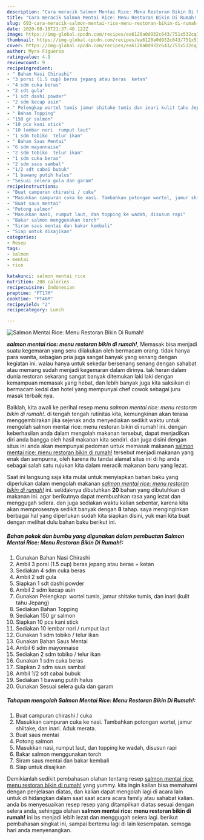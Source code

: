 ```yaml
---
description: "Cara meracik Salmon Mentai Rice: Menu Restoran Bikin Di Rumah! yang Menggugah Selera"
title: "Cara meracik Salmon Mentai Rice: Menu Restoran Bikin Di Rumah! yang Menggugah Selera"
slug: 693-cara-meracik-salmon-mentai-rice-menu-restoran-bikin-di-rumah-yang-menggugah-selera
date: 2020-08-18T21:37:48.122Z
image: https://img-global.cpcdn.com/recipes/ea6120a0d932c643/751x532cq70/salmon-mentai-rice-menu-restoran-bikin-di-rumah-foto-resep-utama.jpg
thumbnail: https://img-global.cpcdn.com/recipes/ea6120a0d932c643/751x532cq70/salmon-mentai-rice-menu-restoran-bikin-di-rumah-foto-resep-utama.jpg
cover: https://img-global.cpcdn.com/recipes/ea6120a0d932c643/751x532cq70/salmon-mentai-rice-menu-restoran-bikin-di-rumah-foto-resep-utama.jpg
author: Myra Figueroa
ratingvalue: 4.9
reviewcount: 9
recipeingredient:
- " Bahan Nasi Chirashi"
- "3 porsi (1.5 cup) beras jepang atau beras  ketan"
- "4 sdm cuka beras"
- "2 sdt gula"
- "1 sdt dashi powder"
- "2 sdm kecap asin"
- " Pelengkap wortel tumis jamur shitake tumis dan inari kulit tahu Jepang"
- " Bahan Topping"
- "150 gr salmon"
- "10 pcs kani stick"
- "10 lembar nori  rumput laut"
- "1 sdm tobiko  telur ikan"
- " Bahan Saus Mentai"
- "6 sdm mayonnaise"
- "2 sdm tobiko  telur ikan"
- "1 sdm cuka beras"
- "2 sdm saus sambal"
- "1/2 sdt cabai bubuk"
- "1 bawang putih halus"
- "Sesuai selera gula dan garam"
recipeinstructions:
- "Buat campuran chirashi / cuka"
- "Masukkan campuran cuka ke nasi. Tambahkan potongan wortel, jamur shiitake, dan inari. Aduk merata."
- "Buat saus mentai"
- "Potong salmon"
- "Masukkan nasi, rumput laut, dan topping ke wadah, disusun rapi"
- "Bakar salmon menggunakan torch"
- "Siram saus mentai dan bakar kembali"
- "Siap untuk disajikan"
categories:
- Resep
tags:
- salmon
- mentai
- rice

katakunci: salmon mentai rice 
nutrition: 208 calories
recipecuisine: Indonesian
preptime: "PT17M"
cooktime: "PT46M"
recipeyield: "2"
recipecategory: Lunch

---
```



![Salmon Mentai Rice: Menu Restoran Bikin Di Rumah!](https://img-global.cpcdn.com/recipes/ea6120a0d932c643/751x532cq70/salmon-mentai-rice-menu-restoran-bikin-di-rumah-foto-resep-utama.jpg)

<b><i>salmon mentai rice: menu restoran bikin di rumah!</i></b>, Memasak bisa menjadi suatu kegemaran yang seru dilakukan oleh bermacam orang. tidak hanya para wanita, sebagian pria juga sangat banyak yang senang dengan kegiatan ini. walau hanya untuk sekedar bersenang senang dengan sahabat atau memang sudah menjadi kegemaran dalam dirinya. tak heran dalam dunia restoran sekarang sangat banyak ditemukan laki laki dengan kemampuan memasak yang hebat, dan lebih banyak juga kita saksikan di bermacam kedai dan hotel yang mempunyai chef cowok sebagai juru masak terbaik nya.

Baiklah, kita awali ke perihal resep menu <i>salmon mentai rice: menu restoran bikin di rumah!</i>. di tengah tengah rutinitas kita, kemungkinan akan terasa menggembirakan jika sejenak anda menyediakan sedikit waktu untuk mengolah salmon mentai rice: menu restoran bikin di rumah! ini. dengan keberhasilan anda dalam mengolah makanan tersebut, dapat menjadikan diri anda bangga oleh hasil makanan kita sendiri. dan juga disini dengan situs ini anda akan mempunyai pedoman untuk memasak makanan <u>salmon mentai rice: menu restoran bikin di rumah!</u> tersebut menjadi makanan yang enak dan sempurna, oleh karena itu tandai alamat situs ini di hp anda sebagai salah satu rujukan kita dalam meracik makanan baru yang lezat.




Saat ini langsung saja kita mulai untuk menyiapkan bahan baku yang diperlukan dalam mengolah makanan <u><i>salmon mentai rice: menu restoran bikin di rumah!</i></u> ini. setidaknya dibutuhkan <b>20</b> bahan yang dibutuhkan di makanan ini. agar berikutnya dapat membuahkan rasa yang lezat dan menggugah selera. dan juga sediakan waktu kalian sebentar, karena kita akan memprosesnya sedikit banyak dengan <b>8</b> tahap. saya menginginkan berbagai hal yang diperlukan sudah kita siapkan disini, yuk mari kita buat dengan melihat dulu bahan baku berikut ini.

<!--inarticleads1-->

##### Bahan pokok dan bumbu yang digunakan dalam pembuatan Salmon Mentai Rice: Menu Restoran Bikin Di Rumah!:

1. Gunakan  Bahan Nasi Chirashi
1. Ambil 3 porsi (1.5 cup) beras jepang atau beras + ketan
1. Sediakan 4 sdm cuka beras
1. Ambil 2 sdt gula
1. Siapkan 1 sdt dashi powder
1. Ambil 2 sdm kecap asin
1. Gunakan  Pelengkap: wortel tumis, jamur shitake tumis, dan inari (kulit tahu Jepang)
1. Sediakan  Bahan Topping
1. Sediakan 150 gr salmon
1. Siapkan 10 pcs kani stick
1. Sediakan 10 lembar nori / rumput laut
1. Gunakan 1 sdm tobiko / telur ikan
1. Gunakan  Bahan Saus Mentai
1. Ambil 6 sdm mayonnaise
1. Sediakan 2 sdm tobiko / telur ikan
1. Gunakan 1 sdm cuka beras
1. Siapkan 2 sdm saus sambal
1. Ambil 1/2 sdt cabai bubuk
1. Sediakan 1 bawang putih halus
1. Gunakan Sesuai selera gula dan garam




<!--inarticleads2-->

##### Tahapan mengolah Salmon Mentai Rice: Menu Restoran Bikin Di Rumah!:

1. Buat campuran chirashi / cuka
1. Masukkan campuran cuka ke nasi. Tambahkan potongan wortel, jamur shiitake, dan inari. Aduk merata.
1. Buat saus mentai
1. Potong salmon
1. Masukkan nasi, rumput laut, dan topping ke wadah, disusun rapi
1. Bakar salmon menggunakan torch
1. Siram saus mentai dan bakar kembali
1. Siap untuk disajikan




Demikianlah sedikit pembahasan olahan tentang resep <u>salmon mentai rice: menu restoran bikin di rumah!</u> yang yummy. kita ingin kalian bisa memahami dengan penjelasan diatas, dan kalian dapat mengolah lagi di acara lain untuk di hidangkan dalam saat saat acara acara family atau sahabat kalian. anda bs menyesuaikan resep resep yang ditampilkan diatas sesuai dengan selera anda, sehingga olahan <b>salmon mentai rice: menu restoran bikin di rumah!</b> ini bs menjadi lebih lezat dan menggugah selera lagi. berikut pembahasan singkat ini, sampai bertemu lagi di lain kesempatan. semoga hari anda menyenangkan.
